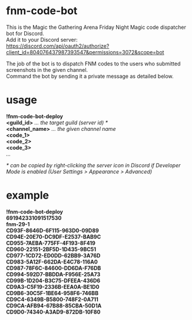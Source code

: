 # fnm-code-bot
This is the Magic the Gathering Arena Friday Night Magic code dispatcher bot for Discord.  
Add it to your Discord server:  
https://discord.com/api/oauth2/authorize?client_id=804076437987393547&permissions=3072&scope=bot  

The job of the bot is to dispatch FNM codes to the users who submitted screenshots in the given channel.  
Command the bot by sending it a private message as detailed below.  


# usage
**!fnm-code-bot-deploy**  
**<guild_id>** *... the target guild (server id) \**  
**<channel_name>** *... the given channel name*  
**<code_1>**  
**<code_2>**  
**<code_3>**  
*...*  


*\* can be copied by right-clicking the server icon in Discord if Developer Mode is enabled (User Settings > Appearance > Advanced)*  


# example
**!fnm-code-bot-deploy**  
**691942331091517530**  
**fnm-29-1**  
**CD93F-8646D-6F115-963D0-09D89**  
**CD94E-20E70-DC9DF-E2537-BAB9C**  
**CD955-7AEBA-775FF-4F193-8F419**  
**CD960-22151-2BF5D-1D435-9BC51**  
**CD977-1CD72-ED0DD-62BB9-3A76D**  
**CD983-5A12F-662DA-E4C78-116A0**  
**CD987-78F6C-84600-DD6DA-F76DB**  
**CD994-592D7-BBDDA-F956E-25A73**  
**CD99B-1D204-B3C75-DFEEA-436D6**  
**CD9A3-C5F19-2336B-EEA0A-BE1D0**  
**CD9B6-30C5F-1BE64-958F6-746BB**  
**CD9C4-6349B-B5800-748F2-0A711**  
**CD9CA-AFB94-67B88-85CBA-50D1A**  
**CD9D0-74340-A3AD9-872DB-10F80**  
